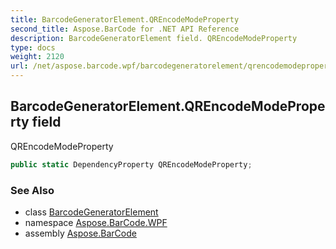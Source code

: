 ```yaml
---
title: BarcodeGeneratorElement.QREncodeModeProperty
second_title: Aspose.BarCode for .NET API Reference
description: BarcodeGeneratorElement field. QREncodeModeProperty
type: docs
weight: 2120
url: /net/aspose.barcode.wpf/barcodegeneratorelement/qrencodemodeproperty/
---
```

## BarcodeGeneratorElement.QREncodeModeProperty field

QREncodeModeProperty

```csharp
public static DependencyProperty QREncodeModeProperty;
```

### See Also

* class [BarcodeGeneratorElement](../)
* namespace [Aspose.BarCode.WPF](../../barcodegeneratorelement/)
* assembly [Aspose.BarCode](../../../)


